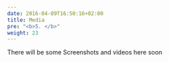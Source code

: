 ```yaml
---
date: 2016-04-09T16:50:16+02:00
title: Media
pre: "<b>5. </b>"
weight: 23
---
```


There will be some Screenshots and videos here soon
